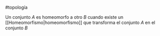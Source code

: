 #topología 

Un conjunto $A$ es homeomorfo a otro $B$ cuando existe un [[Homeomorfismo|homeomorfismo]] que transforma el conjunto $A$ en el conjunto $B$
